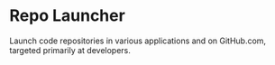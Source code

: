 # Repo Launcher

Launch code repositories in various applications and on GitHub.com, targeted primarily at developers.
